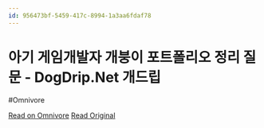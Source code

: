 ```yaml
---
id: 956473bf-5459-417c-8994-1a3aa6fdaf78
---
```


# 아기 게임개발자 개붕이 포트폴리오 정리 질문 - DogDrip.Net 개드립
#Omnivore

[Read on Omnivore](https://omnivore.app/me/dog-drip-net-18dd02c6fde)
[Read Original](https://www.dogdrip.net/386943728)

